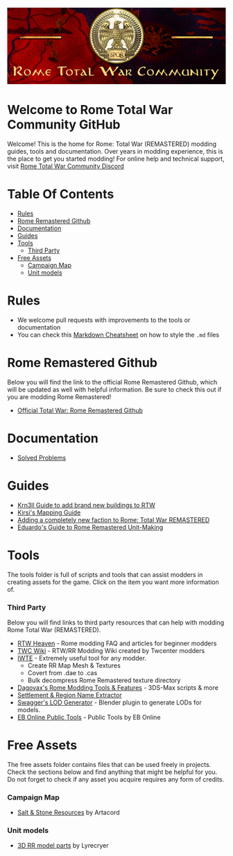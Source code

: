 ![Workshop_header_template](/Workshop_header_template.png)

# Welcome to Rome Total War Community GitHub <!-- omit from toc -->

Welcome! This is the home for Rome: Total War (REMASTERED) modding guides, tools and documentation. Over years in modding experience, this is the place to get you started modding! For online help and technical support, visit [Rome Total War Community Discord](https://discord.com/invite/6Mhnnb5HCT)

# Table Of Contents <!-- omit from toc -->

- [Rules](#rules)
- [Rome Remastered Github](#rome-remastered-github)
- [Documentation](#documentation)
- [Guides](#guides)
- [Tools](#tools)
  - [Third Party](#third-party)
- [Free Assets](#free-assets)
  - [Campaign Map](#campaign-map)
  - [Unit models](#unit-models)

# Rules

- We welcome pull requests with improvements to the tools or documentation
- You can check this [Markdown Cheatsheet](https://github.com/adam-p/markdown-here/wiki/Markdown-Cheatsheet) on how to style the `.md` files

# Rome Remastered Github

Below you will find the link to the official Rome Remastered Github, which will be updated as well with helpful information. Be sure to check this out if you are modding Rome Remastered!

- [Official Total War: Rome Remastered Github](https://github.com/FeralInteractive/romeremastered)

# Documentation

- [Solved Problems](/documentation/solved_problems.md)

# Guides

- [Krn3ll Guide to add brand new buildings to RTW](/guides/krn3ll_building_guide.md)
- [Kirsi's Mapping Guide](/guides/Kirsis_mapping_guide.md)
- [Adding a completely new faction to Rome: Total War REMASTERED](/guides/dagovax_new_faction_guide.md)
- [Eduardo's Guide to Rome Remastered Unit-Making](/guides/Eduardo_unit_guide/Eduardo_unit_guide.md)

# Tools

The tools folder is full of scripts and tools that can assist modders in creating assets for the game. Click on the item you want more information of.

### Third Party

Below you will find links to third party resources that can help with modding Rome Total War (REMASTERED).

- [RTW Heaven](https://rtw.heavengames.com/rtw/mods/tutorials/modding_faq/) - Rome modding FAQ and articles for beginner modders
- [TWC Wiki](https://wiki.twcenter.net/index.php?title=Rome:Total_War_%26_Remastered_-_Modding_Index) - RTW/RR Modding Wiki created by Twcenter modders
- [IWTE](https://wiki.twcenter.net/index.php?title=IWTE) - Extremely useful tool for any modder.
  - Create RR Map Mesh & Textures
  - Covert from .dae to .cas
  - Bulk decompress Rome Remastered texture directory
- [Dagovax's Rome Modding Tools & Features](https://github.com/Dagovax/Rome-Total-War-Tools-and-Features) - 3DS-Max scripts & more
- [Settlement & Region Name Extractor](https://github.com/zkajo/RTW-Region-Extractor)
- [Swagger's LOD Generator](https://github.com/iamemc/LOD_Generator) - Blender plugin to generate LODs for models.
- [EB Online Public Tools](https://gitlab.com/eb-online/tools) - Public Tools by EB Online

# Free Assets

The free assets folder contains files that can be used freely in projects. Check the sections below and find anything that might be helpful for you. Do not forget to check if any asset you acquire requires any form of credits.

### Campaign Map

- [Salt & Stone Resources](/assets/campaign_map/stonesalt.md) by Artacord

### Unit models

- [3D RR model parts](/assets/unit_models/3D_RR_parts.md) by Lyrecryer
